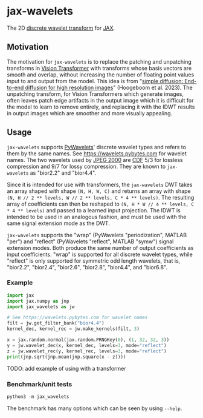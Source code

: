 # jax-wavelets

The 2D [discrete wavelet transform](https://en.wikipedia.org/wiki/Discrete_wavelet_transform) for [JAX](https://jax.readthedocs.io/en/latest/).

## Motivation

The motivation for `jax-wavelets` is to replace the patching and unpatching transforms in [Vision Transformer](https://arxiv.org/abs/2010.11929) with transforms whose basis vectors are smooth and overlap, without increasing the number of floating point values input to and output from the model. This idea is from "[simple diffusion: End-to-end diffusion for high resolution images](https://arxiv.org/abs/2301.11093)" (Hoogeboom et al. 2023). The unpatching transform, for Vision Transformers which generate images, often leaves patch edge artifacts in the output image which it is difficult for the model to learn to remove entirely, and replacing it with the IDWT results in output images which are smoother and more visually appealing.

## Usage

`jax-wavelets` supports [PyWavelets](https://pywavelets.readthedocs.io/en/latest/)' discrete wavelet types and refers to them by the same names. See https://wavelets.pybytes.com for wavelet names. The two wavelets used by [JPEG 2000](https://en.wikipedia.org/wiki/JPEG_2000) are [CDF](https://en.wikipedia.org/wiki/Cohen–Daubechies–Feauveau_wavelet) 5/3 for lossless compression and 9/7 for lossy compression. They are known to `jax-wavelets` as "bior2.2" and "bior4.4".

Since it is intended for use with transformers, the `jax-wavelets` DWT takes an array shaped with shape `(N, H, W, C)` and returns an array with shape `(N, H // 2 ** levels, W // 2 ** levels, C * 4 ** levels)`. The resulting array of coefficients can then be reshaped to `(N, H * W // 4 ** levels, C * 4 ** levels)` and passed to a learned input projection. The IDWT is intended to be used in an analogous fashion, and must be used with the same signal extension mode as the DWT.

`jax-wavelets` supports the "wrap" (PyWavelets "periodization", MATLAB "per") and "reflect" (PyWavelets "reflect", MATLAB "symw") signal extension modes. Both produce the same number of output coefficients as input coefficients. "wrap" is supported for all discrete wavelet types, while "reflect" is only supported for symmetric odd length wavelets, that is, "bior2.2", "bior2.4", "bior2.6", "bior2.8", "bior4.4", and "bior6.8".


### Example

```python
import jax
import jax.numpy as jnp
import jax_wavelets as jw

# See https://wavelets.pybytes.com for wavelet names
filt = jw.get_filter_bank("bior4.4")
kernel_dec, kernel_rec = jw.make_kernels(filt, 3)

x = jax.random.normal(jax.random.PRNGKey(0), (1, 32, 32, 3))
y = jw.wavelet_dec(x, kernel_dec, levels=3, mode="reflect")
z = jw.wavelet_rec(y, kernel_rec, levels=3, mode="reflect")
print(jnp.sqrt(jnp.mean(jnp.square(x - z))))
```

TODO: add example of using with a transformer

### Benchmark/unit tests

```python
python3 -m jax_wavelets
```

The benchmark has many options which can be seen by using `--help`.
